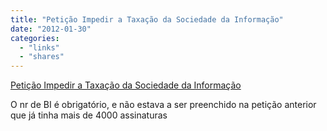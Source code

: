 ```yaml
---
title: "Petição Impedir a Taxação da Sociedade da Informação"
date: "2012-01-30"
categories: 
  - "links"
  - "shares"
---
```


[Petição Impedir a Taxação da Sociedade da Informação](http://www.peticaopublica.com/PeticaoVer.aspx?pi=pl118nao)

O nr de BI é obrigatório, e não estava a ser preenchido na petição anterior que já tinha mais de 4000 assinaturas
